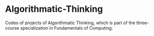 Algorithmatic-Thinking
======================
Codes of projects of Algorithmatic Thinking, which is part of the three-course specialization in Fundamentals of Computing.
